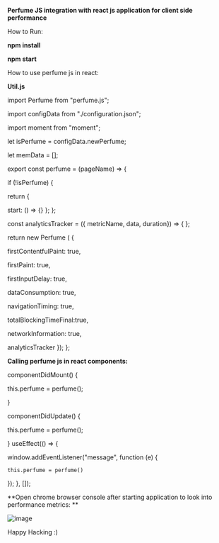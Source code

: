 **Perfume JS integration with react js application for client side performance**

How to Run:

**npm install**

**npm start**

How to use perfume js in react:

**Util.js**

import Perfume from "perfume.js";

import configData from "./configuration.json";

import moment from "moment";

let isPerfume = configData.newPerfume;

let memData = [];

export const perfume = (pageName) => {

if (!isPerfume) {

return 
{
  
  start: () => {}
};
};

const analyticsTracker = ({ metricName, data, duration}) => {
};

return new Perfume ( {

firstContentfulPaint: true,

firstPaint: true,

firstInputDelay: true,  

dataConsumption: true,

navigationTiming: true,

totalBlockingTimeFinal:true,

networkInformation: true,

 analyticsTracker
}); };


**Calling perfume js in react components:**

componentDidMount() {

this.perfume = perfume();

}

componentDidUpdate() {

this.perfume = perfume();

}
useEffect(() => {

window.addEventListener("message", function (e) {

    this.perfume = perfume()
    
});
}, []);

**Open chrome browser console after starting application to look into performance metrics: **

![image](https://user-images.githubusercontent.com/23724530/148425867-93647191-9b16-4c15-8ab1-a9a1eea77f5a.png)


Happy Hacking :)
